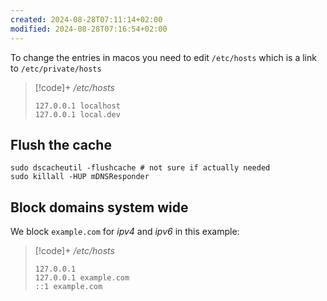 ```yaml
---
created: 2024-08-28T07:11:14+02:00
modified: 2024-08-28T07:16:54+02:00
---
```


To change the entries in macos you need to edit `/etc/hosts` which is a link to `/etc/private/hosts`

> [!code]+ */etc/hosts*
> ```shell
> 127.0.0.1 localhost
>127.0.0.1 local.dev
> ```

## Flush the cache

```shell
sudo dscacheutil -flushcache # not sure if actually needed
sudo killall -HUP mDNSResponder
```
## Block domains system wide

We block `example.com` for _ipv4_ and _ipv6_ in this example:

> [!code]+ */etc/hosts*
> ```shell
>127.0.0.1 
>127.0.0.1 example.com
>::1 example.com
> ```
